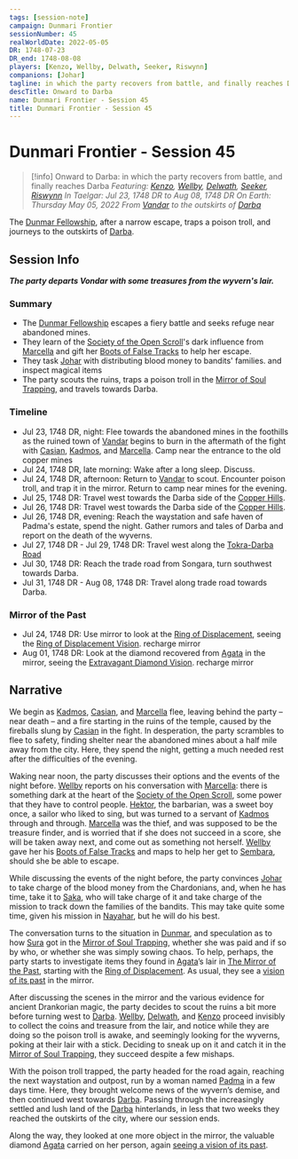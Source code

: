 ```yaml
---
tags: [session-note]
campaign: Dunmari Frontier
sessionNumber: 45
realWorldDate: 2022-05-05
DR: 1748-07-23
DR_end: 1748-08-08
players: [Kenzo, Wellby, Delwath, Seeker, Riswynn]
companions: [Johar]
tagline: in which the party recovers from battle, and finally reaches Darba
descTitle: Onward to Darba
name: Dunmari Frontier - Session 45
title: Dunmari Frontier - Session 45
---
```

# Dunmari Frontier - Session 45

>[!info] Onward to Darba: in which the party recovers from battle, and finally reaches Darba
> *Featuring: [Kenzo](<../../../people/pcs/dunmar-fellowship/kenzo.md>), [Wellby](<../../../people/pcs/dunmar-fellowship/wellby.md>), [Delwath](<../../../people/pcs/dunmar-fellowship/delwath.md>), [Seeker](<../../../people/pcs/dunmar-fellowship/seeker.md>), [Riswynn](<../../../people/pcs/dunmar-fellowship/riswynn.md>)*
> *In Taelgar: Jul 23, 1748 DR to Aug 08, 1748 DR*
> *On Earth: Thursday May 05, 2022*
> *From [Vandar](<../../../gazetteer/greater-dunmar/realms/dunmar/central-dunmar/vandar.md>) to the outskirts of [Darba](<../../../gazetteer/greater-dunmar/realms/dunmar/coastal-dunmar/darba/darba.md>)*

The [Dunmar Fellowship](<../../../people/pcs/dunmar-fellowship/dunmar-fellowship.md>), after a narrow escape, traps a poison troll, and journeys to the outskirts of [Darba](<../../../gazetteer/greater-dunmar/realms/dunmar/coastal-dunmar/darba/darba.md>).

## Session Info

***The party departs Vondar with some treasures from the wyvern's lair.***
### Summary
- The [Dunmar Fellowship](<../../../people/pcs/dunmar-fellowship/dunmar-fellowship.md>) escapes a fiery battle and seeks refuge near abandoned mines.
- They learn of the [Society of the Open Scroll](<../../../groups/society-of-the-open-scroll.md>)'s dark influence from [Marcella](<../../../people/chardonians/marcella.md>) and gift her [Boots of False Tracks](<../treasure/treasure-from-agata/boots-of-false-tracks.md>) to help her escape.
- They task [Johar](<../../../people/dunmari/johar.md>) with distributing blood money to bandits' families. and inspect magical items
- The party scouts the ruins, traps a poison troll in the [Mirror of Soul Trapping](<../treasure/treasure-from-agata/mirror-of-soul-trapping.md>), and travels towards Darba.

### Timeline
- Jul 23, 1748 DR, night: Flee towards the abandoned mines in the foothills as the ruined town of [Vandar](<../../../gazetteer/greater-dunmar/realms/dunmar/central-dunmar/vandar.md>) begins to burn in the aftermath of the fight with [Casian](<../../../people/chardonians/casian.md>), [Kadmos](<../../../people/chardonians/kadmos.md>), and [Marcella](<../../../people/chardonians/marcella.md>). Camp near the entrance to the old copper mines
- Jul 24, 1748 DR, late morning: Wake after a long sleep. Discuss. 
- Jul 24, 1748 DR, afternoon: Return to [Vandar](<../../../gazetteer/greater-dunmar/realms/dunmar/central-dunmar/vandar.md>) to scout. Encounter poison troll, and trap it in the mirror. Return to camp near mines for the evening.
- Jul 25, 1748 DR: Travel west towards the Darba side of the [Copper Hills](<../../../gazetteer/greater-dunmar/darba-highlands/copper-hills.md>).
- Jul 26, 1748 DR: Travel west towards the Darba side of the [Copper Hills](<../../../gazetteer/greater-dunmar/darba-highlands/copper-hills.md>). 
- Jul 26, 1748 DR, evening: Reach the waystation and safe haven of Padma's estate, spend the night. Gather rumors and tales of Darba and report on the death of the wyverns.
- Jul 27, 1748 DR - Jul 29, 1748 DR: Travel west along the [Tokra-Darba Road](<../../../gazetteer/greater-dunmar/roads/tokra-darba-road.md>)
- Jul 30, 1748 DR: Reach the trade road from Songara, turn southwest towards Darba.
- Jul 31, 1748 DR - Aug 08, 1748 DR: Travel along trade road towards Darba.

### Mirror of the Past
- Jul 24, 1748 DR: Use mirror to look at the [Ring of Displacement](<../treasure/treasure-from-agata/ring-of-displacement.md>), seeing the [Ring of Displacement Vision](<../mirror-visions/ring-of-displacement-vision.md>). recharge mirror
- Aug 01, 1748 DR: Look at the diamond recovered from [Agata](<../../../people/fey/agata.md>) in the mirror, seeing the [Extravagant Diamond Vision](<../mirror-visions/extravagant-diamond-vision.md>). recharge mirror



## Narrative
We begin as [Kadmos](<../../../people/chardonians/kadmos.md>), [Casian](<../../../people/chardonians/casian.md>), and [Marcella](<../../../people/chardonians/marcella.md>) flee, leaving behind the party – near death – and a fire starting in the ruins of the temple, caused by the fireballs slung by [Casian](<../../../people/chardonians/casian.md>) in the fight. In desperation, the party scrambles to flee to safety, finding shelter near the abandoned mines about a half mile away from the city. Here, they spend the night, getting a much needed rest after the difficulties of the evening. 

Waking near noon, the party discusses their options and the events of the night before. [Wellby](<../../../people/pcs/dunmar-fellowship/wellby.md>) reports on his conversation with [Marcella](<../../../people/chardonians/marcella.md>): there is something dark at the heart of the [Society of the Open Scroll](<../../../groups/society-of-the-open-scroll.md>), some power that they have to control people. [Hektor](<../../../people/chardonians/hektor.md>), the barbarian, was a sweet boy once, a sailor who liked to sing, but was turned to a servant of [Kadmos](<../../../people/chardonians/kadmos.md>) through and through. [Marcella](<../../../people/chardonians/marcella.md>) was the thief, and was supposed to be the treasure finder, and is worried that if she does not succeed in a score, she will be taken away next, and come out as something not herself. [Wellby](<../../../people/pcs/dunmar-fellowship/wellby.md>) gave her his [Boots of False Tracks](<../treasure/treasure-from-agata/boots-of-false-tracks.md>) and maps to help her get to [Sembara](<../../../gazetteer/greater-sembara/sembara/sembara.md>), should she be able to escape.

While discussing the events of the night before, the party convinces [Johar](<../../../people/dunmari/johar.md>) to take charge of the blood money from the Chardonians, and, when he has time, take it to [Saka](<../../../people/dunmari/saka.md>), who will take charge of it and take charge of the mission to track down the families of the bandits. This may take quite some time, given his mission in [Nayahar](<../../../gazetteer/greater-dunmar/realms/dunmar/western-dunmar/nayahar.md>), but he will do his best.

The conversation turns to the situation in [Dunmar](<../../../gazetteer/greater-dunmar/realms/dunmar/dunmar.md>), and speculation as to how [Sura](<../../../people/dunmari/sura.md>) got in the [Mirror of Soul Trapping](<../treasure/treasure-from-agata/mirror-of-soul-trapping.md>), whether she was paid and if so by who, or whether she was simply sowing chaos. To help, perhaps, the party starts to investigate items they found in [Agata](<../../../people/fey/agata.md>)’s lair in [The Mirror of the Past](<../treasure/treasure-from-stormcaller-tower/the-mirror-of-the-past.md>), starting with the [Ring of Displacement](<../treasure/treasure-from-agata/ring-of-displacement.md>). As usual, they see a [vision of its past](<../mirror-visions/ring-of-displacement-vision.md>) in the mirror. 

After discussing the scenes in the mirror and the various evidence for ancient Drankorian magic, the party decides to scout the ruins a bit more before turning west to [Darba](<../../../gazetteer/greater-dunmar/realms/dunmar/coastal-dunmar/darba/darba.md>). [Wellby](<../../../people/pcs/dunmar-fellowship/wellby.md>), [Delwath](<../../../people/pcs/dunmar-fellowship/delwath.md>), and [Kenzo](<../../../people/pcs/dunmar-fellowship/kenzo.md>) proceed invisibly to collect the coins and treasure from the lair, and notice while they are doing so the poison troll is awake, and seemingly looking for the wyverns, poking at their lair with a stick. Deciding to sneak up on it and catch it in the [Mirror of Soul Trapping](<../treasure/treasure-from-agata/mirror-of-soul-trapping.md>), they succeed despite a few mishaps.

With the poison troll trapped, the party headed for the road again, reaching the next waystation and outpost, run by a woman named [Padma](<../../../people/dunmari/padma.md>) in a few days time. Here, they brought welcome news of the wyvern’s demise, and then continued west towards [Darba](<../../../gazetteer/greater-dunmar/realms/dunmar/coastal-dunmar/darba/darba.md>). Passing through the increasingly settled and lush land of the [Darba](<../../../gazetteer/greater-dunmar/realms/dunmar/coastal-dunmar/darba/darba.md>) hinterlands, in less that two weeks they reached the outskirts of the city, where our session ends. 

Along the way, they looked at one more object in the mirror, the valuable diamond [Agata](<../../../people/fey/agata.md>) carried on her person, again [seeing a vision of its past](<../mirror-visions/extravagant-diamond-vision.md>). 
